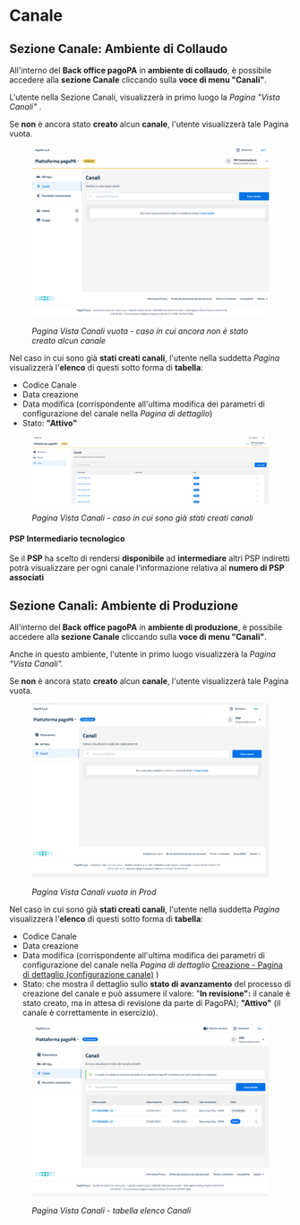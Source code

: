 # Canale

## Sezione Canale: Ambiente di Collaudo

All'interno del **Back office pagoPA** in **ambiente di collaudo**,  è possibile accedere alla **sezione Canale** cliccando sulla **voce di menu "Canali"**.

L'utente nella Sezione Canali, visualizzerà in primo luogo la _Pagina "Vista Canali"_ .

Se **non** è ancora stato **creato** alcun **canale**, l'utente visualizzerà tale Pagina vuota.&#x20;

<figure><img src="../../../.gitbook/assets/image (132).png" alt=""><figcaption><p><em>Pagina Vista Canali vuota - caso in cui ancora non è stato creato alcun canale</em></p></figcaption></figure>

Nel caso in cui sono già **stati creati canali**, l'utente nella suddetta _Pagina_ visualizzerà l'**elenco** di questi sotto forma di **tabella**:

* Codice Canale
* Data creazione
* Data modifica (corrispondente all'ultima modifica dei parametri di configurazione del canale nella _Pagina di dettaglio_)
* Stato: **"Attivo"**&#x20;

<figure><img src="../../../.gitbook/assets/image (61).png" alt=""><figcaption><p><em>Pagina Vista Canali - caso in cui sono già stati creati canali</em></p></figcaption></figure>

#### **PSP Intermediario tecnologico**

Se il **PSP** ha scelto di rendersi **disponibile** ad **intermediare** altri PSP indiretti potrà visualizzare per ogni canale l'informazione relativa al **numero di PSP associati**

## Sezione Canali: Ambiente di Produzione

All'interno del **Back office pagoPA** in **ambiente di produzione**, è possibile accedere alla **sezione Canale** cliccando sulla **voce di menu "Canali"**.

Anche in questo ambiente, l'utente in primo luogo visualizzerà la _Pagina "Vista Canali"._

Se **non** è ancora stato **creato** alcun **canale**, l'utente visualizzerà tale Pagina vuota.&#x20;

<figure><img src="../../../.gitbook/assets/image (48).png" alt=""><figcaption><p><em>Pagina Vista Canali vuota in Prod</em></p></figcaption></figure>

Nel caso in cui sono già **stati creati canali**, l'utente nella suddetta _Pagina_ visualizzerà l'**elenco** di questi sotto forma di **tabella**:

* Codice Canale
* Data creazione
* Data modifica (corrispondente all'ultima modifica dei parametri di configurazione del canale nella _Pagina di dettaglio_ [Creazione - Pagina di dettaglio (configurazione canale)](creazione.md#pagina-di-dettaglio-configurazione-canale) )
* Stato: che mostra il dettaglio sullo **stato di avanzamento** del processo di creazione del canale e può assumere il valore: "**In revisione":** il canale è stato creato, ma in attesa di revisione da parte di PagoPA); **"Attivo"** (il canale è correttamente in esercizio).

<figure><img src="../../../.gitbook/assets/image (4) (1).png" alt=""><figcaption><p><em>Pagina Vista Canali - tabella elenco Canali</em></p></figcaption></figure>
